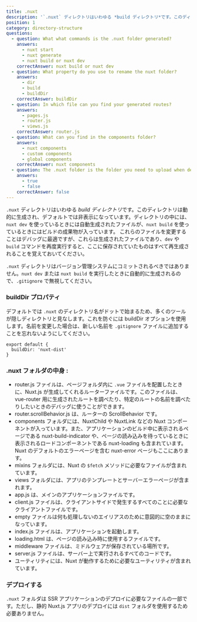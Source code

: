 ```yaml
---
title: .nuxt
description: '`.nuxt` ディレクトリはいわゆる *build ディレクトリ*です。このディレクトリは動的に生成され、デフォルトでは非表示になっています。ディレクトリの中には、`nuxt dev` を使っているときには自動生成されたファイルが、`nuxt build` を使っているときにはビルドの成果物が入っています。'
position: 1
category: directory-structure
questions:
  - question: What what commands is the .nuxt folder generated?
    answers:
      - nuxt start
      - nuxt generate
      - nuxt build or nuxt dev
    correctAnswer: nuxt build or nuxt dev
  - question: What property do you use to rename the nuxt folder?
    answers:
      - dir
      - build
      - buildDir
    correctAnswer: buildDir
  - question: In which file can you find your generated routes?
    answers:
      - pages.js
      - router.js
      - views.js
    correctAnswer: router.js
  - question: What can you find in the components folder?
    answers:
      - nuxt components
      - custom components
      - global components
    correctAnswer: nuxt components
  - question: The .nuxt folder is the folder you need to upload when deploying static sites.
    answers:
      - true
      - false
    correctAnswer: false
---
```


`.nuxt` ディレクトリはいわゆる *build ディレクトリ*です。このディレクトリは動的に生成され、デフォルトでは非表示になっています。ディレクトリの中には、`nuxt dev` を使っているときには自動生成されたファイルが、`nuxt build` を使っているときにはビルドの成果物が入っています。 これらのファイルを変更することはデバッグに最適ですが、これらは生成されたファイルであり、`dev` や `build` コマンドを再度実行すると、ここに保存されていたものはすべて再生成されることを覚えておいてください。

<base-alert>

`.nuxt` ディレクトリはバージョン管理システムにコミットされるべきではありません。`nuxt dev` または `nuxt build` を実行したときに自動的に生成されるので、`.gitignore` で無視してください。

</base-alert>

### buildDir プロパティ

デフォルトでは `.nuxt` のディレクトリ名がドットで始まるため、多くのツールが隠しディレクトリと見なします。これを防ぐには buildDir オプションを使用します。名前を変更した場合は、新しい名前を `.gitignore` ファイルに追加することを忘れないようにしてください。

```js{}[nuxt.config.js]
export default {
  buildDir: 'nuxt-dist'
}
```

### .nuxt フォルダの中身 :

- router.js ファイルは、ページフォルダ内に `.vue` ファイルを配置したときに、Nuxt.js が生成してくれるルーターファイルです。このファイルは、vue-router 用に生成されたルートを調べたり、特定のルートの名前を調べたりしたいときのデバッグに使うことができます。
- router.scrollBehavior.js は、ルーターの ScrollBehavior です。
- components フォルダには、NuxtChild や NuxtLink などの Nuxt コンポーネントが入っています。また、アプリケーションのビルド中に表示されるページである nuxt-build-indicator や、ページの読み込みを待っているときに表示されるロードコンポーネントである nuxt-loading も含まれています。Nuxt のデフォルトのエラーページを含む nuxt-error ページもここにあります。
- mixins フォルダには、Nuxt の `$fetch` メソッドに必要なファイルが含まれています。
- views フォルダには、アプリのテンプレートとサーバーエラーページが含まれます。
- app.js は、メインのアプリケーションファイルです。
- client.js ファイルは、クライアントサイドで発生するすべてのことに必要なクライアントファイルです。
- empty ファイルは何も処理しないのエイリアスのために意図的に空のままになっています。
- index.js ファイルは、アプリケーションを起動します。
- loading.html は、ページの読み込み時に使用するファイルです。
- middleware ファイルは、ミドルウェアが保存されている場所です。
- server.js ファイルは、サーバー上で実行されるすべてのコードです。
- ユーティリティには、Nuxt が動作するために必要なユーティリティが含まれています。

### デプロイする

`.nuxt` フォルダは SSR アプリケーションのデプロイに必要なファイルの一部です。ただし、静的 Nuxt.js アプリのデプロイには `dist` フォルダを使用するため必要ありません。

<quiz :questions="questions"></quiz>
